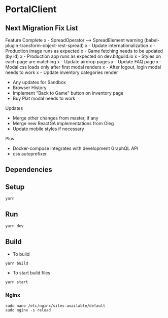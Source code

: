 # PortalClient

## Next Migration Fix List
Feature Complete
x - SpreadOperator --> SpreadElement warning (babel-plugin-transform-object-rest-spread)
x - Update internationalization
x - Production image runs as expected
x - Game fetching needs to be updated (by id)
x - Production app runs as expected on dev.bitguild.io
x - Styles on each page are matching
x - Update airdrop pages
x - Update FAQ page
x - Modal css loads only after first modal renders
x - After logout, login modal needs to work
x - Update inventory categories render
- Any updates for Sandbox
- Browser History
- Implement "Back to Game" button on inventory page
- Buy Plat modal needs to work

Updates
- Merge other changes from master, if any
- Merge new ReactGA implementations from Oleg
- Update mobile styles if necessary

Plus
- Docker-compose integrates with development GraphQL API
- css autoprefixer

## Dependencies

## Setup

```bash
yarn
```

## Run

```bash
yarn dev
```

## Build

- To build
```bash
yarn build
```

- To start build files
```bash
yarn start
```

### Nginx

```
sudo nano /etc/nginx/sites-available/default
sudo nginx -s reload
```
